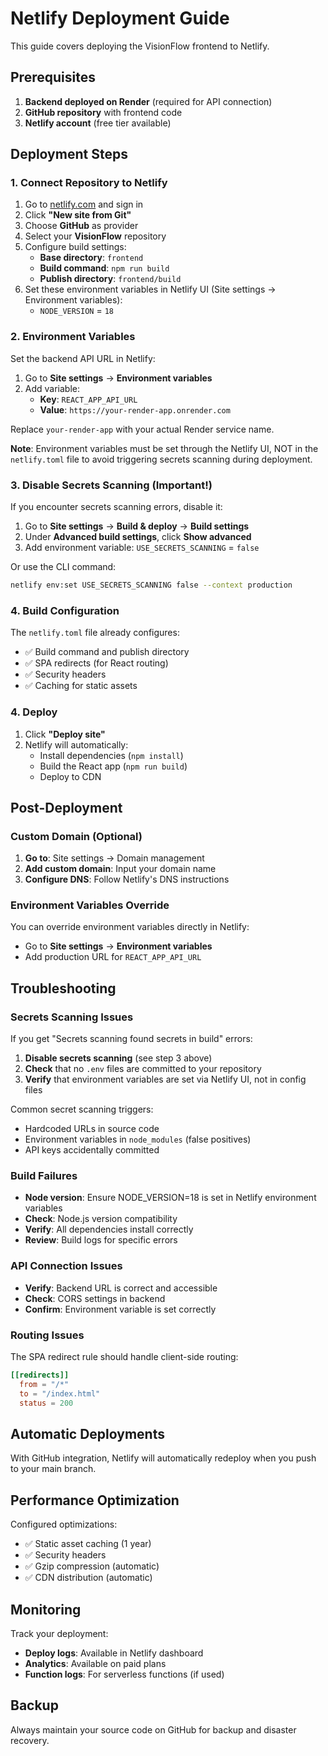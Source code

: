 # Netlify Deployment Guide

This guide covers deploying the VisionFlow frontend to Netlify.

## Prerequisites

1. **Backend deployed on Render** (required for API connection)
2. **GitHub repository** with frontend code
3. **Netlify account** (free tier available)

## Deployment Steps

### 1. Connect Repository to Netlify

1. Go to [netlify.com](https://netlify.com) and sign in
2. Click **"New site from Git"**
3. Choose **GitHub** as provider
4. Select your **VisionFlow** repository
5. Configure build settings:
   - **Base directory**: `frontend`
   - **Build command**: `npm run build`
   - **Publish directory**: `frontend/build`
6. Set these environment variables in Netlify UI (Site settings → Environment variables):
   - `NODE_VERSION` = `18`

### 2. Environment Variables

Set the backend API URL in Netlify:

1. Go to **Site settings** → **Environment variables**
2. Add variable:
   - **Key**: `REACT_APP_API_URL`
   - **Value**: `https://your-render-app.onrender.com`

Replace `your-render-app` with your actual Render service name.

**Note**: Environment variables must be set through the Netlify UI, NOT in the `netlify.toml` file to avoid triggering secrets scanning during deployment.

### 3. Disable Secrets Scanning (Important!)

If you encounter secrets scanning errors, disable it:

1. Go to **Site settings** → **Build & deploy** → **Build settings**
2. Under **Advanced build settings**, click **Show advanced**
3. Add environment variable: `USE_SECRETS_SCANNING` = `false`

Or use the CLI command:
```bash
netlify env:set USE_SECRETS_SCANNING false --context production
```

### 4. Build Configuration

The `netlify.toml` file already configures:
- ✅ Build command and publish directory
- ✅ SPA redirects (for React routing)
- ✅ Security headers
- ✅ Caching for static assets

### 4. Deploy

1. Click **"Deploy site"**
2. Netlify will automatically:
   - Install dependencies (`npm install`)
   - Build the React app (`npm run build`)
   - Deploy to CDN

## Post-Deployment

### Custom Domain (Optional)

1. **Go to**: Site settings → Domain management
2. **Add custom domain**: Input your domain name
3. **Configure DNS**: Follow Netlify's DNS instructions

### Environment Variables Override

You can override environment variables directly in Netlify:
- Go to **Site settings** → **Environment variables**
- Add production URL for `REACT_APP_API_URL`

## Troubleshooting

### Secrets Scanning Issues

If you get "Secrets scanning found secrets in build" errors:

1. **Disable secrets scanning** (see step 3 above)
2. **Check** that no `.env` files are committed to your repository
3. **Verify** that environment variables are set via Netlify UI, not in config files

Common secret scanning triggers:
- Hardcoded URLs in source code
- Environment variables in `node_modules` (false positives)
- API keys accidentally committed

### Build Failures

- **Node version**: Ensure NODE_VERSION=18 is set in Netlify environment variables
- **Check**: Node.js version compatibility
- **Verify**: All dependencies install correctly
- **Review**: Build logs for specific errors

### API Connection Issues

- **Verify**: Backend URL is correct and accessible
- **Check**: CORS settings in backend
- **Confirm**: Environment variable is set correctly

### Routing Issues

The SPA redirect rule should handle client-side routing:
```toml
[[redirects]]
  from = "/*"
  to = "/index.html"
  status = 200
```

## Automatic Deployments

With GitHub integration, Netlify will automatically redeploy when you push to your main branch.

## Performance Optimization

Configured optimizations:
- ✅ Static asset caching (1 year)
- ✅ Security headers
- ✅ Gzip compression (automatic)
- ✅ CDN distribution (automatic)

## Monitoring

Track your deployment:
- **Deploy logs**: Available in Netlify dashboard
- **Analytics**: Available on paid plans
- **Function logs**: For serverless functions (if used)

## Backup

Always maintain your source code on GitHub for backup and disaster recovery.
